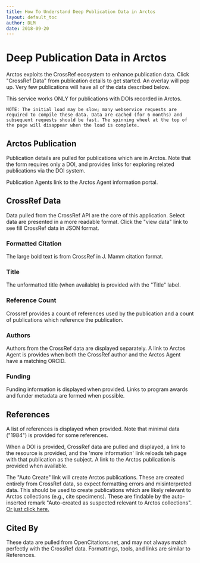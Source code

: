 ```yaml
---
title: How To Understand Deep Publication Data in Arctos
layout: default_toc
author: DLM
date: 2018-09-20
---
```

# Deep Publication Data in Arctos
 
 Arctos exploits the CrossRef ecosystem to enhance publication data. Click "CrossRef Data" from publication details to get started. An overlay will pop up. Very few publications will have all of the data described below.
 
 This service works ONLY for publications with DOIs recorded in Arctos.
 
 ``
 NOTE: The initial load may be slow; many webservice requests are required to compile these data. Data are cached (for 6 months) and subsequent requests should be fast. The spinning wheel at the top of the page will disappear when the load is complete.
 ``

## Arctos Publication

Publication details are pulled for publications which are in Arctos. Note that the form requires only a DOI, and provides links for exploring related publications via the DOI system.

Publication Agents link to the Arctos Agent information portal.


## CrossRef Data

Data pulled from the CrossRef API are the core of this application. Select data are presented in a more readable format. Click the "view data" link to see fill CrossRef data in JSON format.

### Formatted Citation
The large bold text is from CrossRef in J. Mamm citation format. 

### Title
The unformatted title (when available) is provided with the "Title" label.

### Reference Count
Crossref provides a count of references used by the publication and a count of publications which reference the publication.

### Authors

Authors from the CrossRef data are displayed separately. A link to Arctos Agent is provides when both the CrossRef author and the Arctos Agent have a matching ORCID.

### Funding

Funding information is displayed when provided. Links to program awards and funder metadata are formed when possible.

## References

A list of references is displayed when provided. Note that minimal data ("1984") is provided for some references.

When a DOI is provided, CrossRef data are pulled and displayed, a link to the resource is provided, and the 'more information' link reloads teh page with that publication as the subject. A link to the Arctos publication is provided when available.

The "Auto Create" link will create Arctos publications. These are created entirely from CrossRef data, so expect formatting errors and misinterpreted data. This should be used to create publications which are likely relevant to Arctos collections (e.g., cite specimens). These are findable by the auto-inserted remark "Auto-created as suspected relevant to Arctos collections". 
[Or just click here.](https://arctos.database.museum/SpecimenUsage.cfm?action=search&publication_remarks=Auto-created%20as%20suspected%20relevant%20to%20Arctos%20collections)

## Cited By

These data are pulled from OpenCitations.net, and may not always match perfectly with the CrossRef data. Formattings, tools, and links are similar to References.
